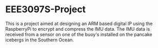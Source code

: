 # EEE3097S-Project
This is a project aimed at designing an ARM based digital IP using the RaspberryPi to encrypt and compress the IMU data.
The IMU data is received from a sensor on one of the buoy's installed on the pancake icebergs in the Southern Ocean.
